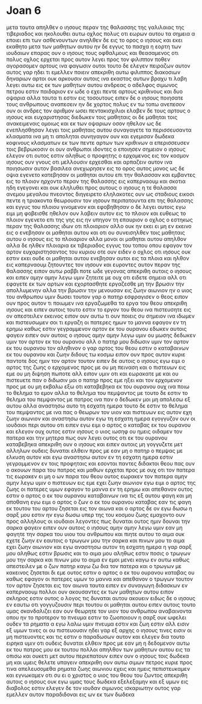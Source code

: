 # Joan 6
μετα ταυτα απηλθεν ο ιησους περαν της θαλασσης της γαλιλαιας της τιβεριαδος
και ηκολουθει αυτω οχλος πολυς οτι εωρων αυτου τα σημεια α εποιει επι των ασθενουντων
ανηλθεν δε εις το ορος ο ιησους και εκει εκαθητο μετα των μαθητων αυτου
ην δε εγγυς το πασχα η εορτη των ιουδαιων
επαρας ουν ο ιησους τους οφθαλμους και θεασαμενος οτι πολυς οχλος ερχεται προς αυτον λεγει προς τον φιλιππον ποθεν αγορασομεν αρτους ινα φαγωσιν ουτοι
τουτο δε ελεγεν πειραζων αυτον αυτος γαρ ηδει τι εμελλεν ποιειν
απεκριθη αυτω φιλιππος διακοσιων δηναριων αρτοι ουκ αρκουσιν αυτοις ινα εκαστος αυτων βραχυ τι λαβη
λεγει αυτω εις εκ των μαθητων αυτου ανδρεας ο αδελφος σιμωνος πετρου
εστιν παιδαριον εν ωδε ο εχει πεντε αρτους κριθινους και δυο οψαρια αλλα ταυτα τι εστιν εις τοσουτους
ειπεν δε ο ιησους ποιησατε τους ανθρωπους αναπεσειν ην δε χορτος πολυς εν τω τοπω ανεπεσον  ουν οι ανδρες τον αριθμον ωσει πεντακισχιλιοι
ελαβεν δε τους αρτους ο ιησους και ευχαριστησας διεδωκεν τοις μαθηταις οι δε μαθηται τοις ανακειμενοις ομοιως και εκ των οψαριων οσον ηθελον
ως δε ενεπλησθησαν λεγει τοις μαθηταις αυτου συναγαγετε τα περισσευσαντα κλασματα ινα μη τι αποληται
συνηγαγον ουν και εγεμισαν δωδεκα κοφινους κλασματων εκ των πεντε αρτων των κριθινων α επερισσευσεν τοις βεβρωκοσιν
οι ουν ανθρωποι ιδοντες ο εποιησεν σημειον ο ιησους ελεγον οτι ουτος εστιν αληθως ο προφητης ο ερχομενος εις τον κοσμον
ιησους ουν γνους οτι μελλουσιν ερχεσθαι και αρπαζειν αυτον ινα ποιησωσιν αυτον βασιλεα ανεχωρησεν εις το ορος αυτος μονος
ως δε οψια εγενετο κατεβησαν οι μαθηται αυτου επι την θαλασσαν
και εμβαντες εις το πλοιον ηρχοντο περαν της θαλασσης εις καπερναουμ και σκοτια ηδη εγεγονει και ουκ εληλυθει προς αυτους ο ιησους
η τε θαλασσα ανεμου μεγαλου πνεοντος διηγειρετο
εληλακοτες ουν ως σταδιους εικοσι πεντε η τριακοντα θεωρουσιν τον ιησουν περιπατουντα επι της θαλασσης και εγγυς του πλοιου γινομενον και εφοβηθησαν
ο δε λεγει αυτοις εγω ειμι μη φοβεισθε
ηθελον ουν λαβειν αυτον εις το πλοιον και ευθεως το πλοιον εγενετο επι της γης εις ην υπηγον
τη επαυριον ο οχλος ο εστηκως περαν της θαλασσης ιδων οτι πλοιαριον αλλο ουκ ην εκει ει μη εν εκεινο εις ο ενεβησαν οι μαθηται αυτου και οτι ου συνεισηλθεν τοις μαθηταις αυτου ο ιησους εις το πλοιαριον αλλα μονοι οι μαθηται αυτου απηλθον
αλλα δε ηλθεν πλοιαρια εκ τιβεριαδος εγγυς του τοπου οπου εφαγον τον αρτον ευχαριστησαντος του κυριου
οτε ουν ειδεν ο οχλος οτι ιησους ουκ εστιν εκει ουδε οι μαθηται αυτου ενεβησαν αυτοι εις τα πλοια και ηλθον εις καπερναουμ ζητουντες τον ιησουν
και ευροντες αυτον περαν της θαλασσης ειπον αυτω ραββι ποτε ωδε γεγονας
απεκριθη αυτοις ο ιησους και ειπεν αμην αμην λεγω υμιν ζητειτε με ουχ οτι ειδετε σημεια αλλ οτι εφαγετε εκ των αρτων και εχορτασθητε
εργαζεσθε μη την βρωσιν την απολλυμενην αλλα την βρωσιν την μενουσαν εις ζωην αιωνιον ην ο υιος του ανθρωπου υμιν δωσει τουτον γαρ ο πατηρ εσφραγισεν ο θεος
ειπον ουν προς αυτον τι ποιωμεν ινα εργαζωμεθα τα εργα του θεου
απεκριθη ιησους και ειπεν αυτοις τουτο εστιν το εργον του θεου ινα πιστευσητε εις ον απεστειλεν εκεινος
ειπον ουν αυτω τι ουν ποιεις συ σημειον ινα ιδωμεν και πιστευσωμεν σοι τι εργαζη
οι πατερες ημων το μαννα εφαγον εν τη ερημω καθως εστιν γεγραμμενον αρτον εκ του ουρανου εδωκεν αυτοις φαγειν
ειπεν ουν αυτοις ο ιησους αμην αμην λεγω υμιν ου μωσης δεδωκεν υμιν τον αρτον εκ του ουρανου αλλ ο πατηρ μου διδωσιν υμιν τον αρτον εκ του ουρανου τον αληθινον
ο γαρ αρτος του θεου εστιν ο καταβαινων εκ του ουρανου και ζωην διδους τω κοσμω
ειπον ουν προς αυτον κυριε παντοτε δος ημιν τον αρτον τουτον
ειπεν δε αυτοις ο ιησους εγω ειμι ο αρτος της ζωης ο ερχομενος προς με ου μη πειναση και ο πιστευων εις εμε ου μη διψηση πωποτε
αλλ ειπον υμιν οτι και εωρακατε με και ου πιστευετε
παν ο διδωσιν μοι ο πατηρ προς εμε ηξει και τον ερχομενον προς με ου μη εκβαλω εξω
οτι καταβεβηκα εκ του ουρανου ουχ ινα ποιω το θελημα το εμον αλλα το θελημα του πεμψαντος με
τουτο δε εστιν το θελημα του πεμψαντος με πατρος ινα παν ο δεδωκεν μοι μη απολεσω εξ αυτου αλλα αναστησω αυτο  τη  εσχατη ημερα
τουτο δε εστιν το θελημα του πεμψαντος με ινα πας ο θεωρων τον υιον και πιστευων εις αυτον εχη ζωην αιωνιον και αναστησω αυτον εγω τη εσχατη ημερα
εγογγυζον ουν οι ιουδαιοι περι αυτου οτι ειπεν εγω ειμι ο αρτος ο καταβας εκ του ουρανου
και ελεγον ουχ ουτος εστιν ιησους ο υιος ιωσηφ ου ημεις οιδαμεν τον πατερα και την μητερα πως ουν λεγει ουτος οτι εκ του ουρανου καταβεβηκα
απεκριθη ουν ο ιησους και ειπεν αυτοις μη γογγυζετε μετ αλληλων
ουδεις δυναται ελθειν προς με εαν μη ο πατηρ ο πεμψας με ελκυση αυτον και εγω αναστησω αυτον εν τη εσχατη ημερα
εστιν γεγραμμενον εν τοις προφηταις και εσονται παντες διδακτοι θεου πας ουν ο ακουων παρα του πατρος και μαθων ερχεται προς με
ουχ οτι τον πατερα τις εωρακεν ει μη ο ων παρα του θεου ουτος εωρακεν τον πατερα
αμην αμην λεγω υμιν ο πιστευων εις εμε εχει ζωην αιωνιον
εγω ειμι ο αρτος της ζωης
οι πατερες υμων εφαγον το μαννα εν τη ερημω και απεθανον
ουτος εστιν ο αρτος ο εκ του ουρανου καταβαινων ινα τις εξ αυτου φαγη και μη αποθανη
εγω ειμι ο αρτος ο ζων ο εκ του ουρανου καταβας εαν τις φαγη εκ τουτου του αρτου ζησεται εις τον αιωνα και ο αρτος δε ον εγω δωσω η σαρξ μου εστιν ην εγω δωσω υπερ της του κοσμου ζωης
εμαχοντο ουν προς αλληλους οι ιουδαιοι λεγοντες πως δυναται ουτος ημιν δουναι την σαρκα φαγειν
ειπεν ουν αυτοις ο ιησους αμην αμην λεγω υμιν εαν μη φαγητε την σαρκα του υιου του ανθρωπου και πιητε αυτου το αιμα ουκ εχετε ζωην εν εαυτοις
ο τρωγων μου την σαρκα και πινων μου το αιμα εχει ζωην αιωνιον και εγω αναστησω αυτον τη  εσχατη ημερα
η γαρ σαρξ μου αληθως εστιν βρωσις και το αιμα μου αληθως εστιν ποσις
ο τρωγων μου την σαρκα και πινων μου το αιμα εν εμοι μενει καγω εν αυτω
καθως απεστειλεν με ο ζων πατηρ καγω ζω δια τον πατερα και ο τρωγων με κακεινος ζησεται δι εμε
ουτος εστιν ο αρτος ο εκ του ουρανου καταβας ου καθως εφαγον οι πατερες υμων το μαννα και απεθανον ο τρωγων τουτον τον αρτον ζησεται  εις τον αιωνα
ταυτα ειπεν εν συναγωγη διδασκων εν καπερναουμ
πολλοι ουν ακουσαντες εκ των μαθητων αυτου ειπον σκληρος εστιν ουτος ο λογος τις δυναται αυτου ακουειν
ειδως δε ο ιησους εν εαυτω οτι γογγυζουσιν περι τουτου οι μαθηται αυτου ειπεν αυτοις τουτο υμας σκανδαλιζει
εαν ουν θεωρητε τον υιον του ανθρωπου αναβαινοντα οπου ην το προτερον
το πνευμα εστιν το ζωοποιουν η σαρξ ουκ ωφελει ουδεν τα ρηματα α εγω λαλω υμιν πνευμα εστιν και ζωη εστιν
αλλ εισιν εξ υμων τινες οι ου πιστευουσιν ηδει γαρ εξ αρχης ο ιησους τινες εισιν οι μη πιστευοντες και τις εστιν ο παραδωσων αυτον
και ελεγεν δια τουτο ειρηκα υμιν οτι ουδεις δυναται ελθειν προς με εαν μη η δεδομενον αυτω εκ του πατρος μου
εκ τουτου πολλοι απηλθον των μαθητων αυτου εις τα οπισω και ουκετι μετ αυτου περιεπατουν
ειπεν ουν ο ιησους τοις δωδεκα μη και υμεις θελετε υπαγειν
απεκριθη ουν αυτω σιμων πετρος κυριε προς τινα απελευσομεθα ρηματα ζωης αιωνιου εχεις
και ημεις πεπιστευκαμεν και εγνωκαμεν οτι συ ει ο χριστος ο υιος του θεου του ζωντος
απεκριθη αυτοις ο ιησους  ουκ εγω υμας τους δωδεκα εξελεξαμην και εξ υμων εις διαβολος εστιν
ελεγεν δε τον ιουδαν σιμωνος ισκαριωτην ουτος γαρ εμελλεν αυτον παραδιδοναι εις ων εκ των δωδεκα
